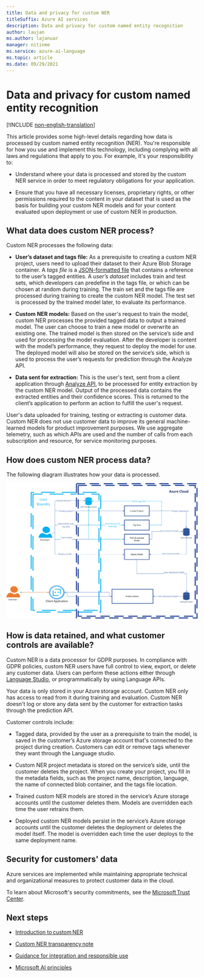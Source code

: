 ```yaml
---
title: Data and privacy for custom NER
titleSuffix: Azure AI services
description: Data and privacy for custom named entity recognition
author: laujan
ms.author: lajanuar
manager: nitinme
ms.service: azure-ai-language
ms.topic: article
ms.date: 09/29/2021
---
```


# Data and privacy for custom named entity recognition

[!INCLUDE [non-english-translation](../includes/non-english-translation.md)]

This article provides some high-level details regarding how data is processed by custom named entity recognition (NER). You're responsible for how you use and implement this technology, including complying with all laws and regulations that apply to you. For example, it's your responsibility to:

* Understand where your data is processed and stored by the custom NER service in order to meet regulatory obligations for your application.
    
* Ensure that you have all necessary licenses, proprietary rights, or other permissions required to the content in your dataset that is used as the basis for building your custom NER models and for your content evaluated upon deployment or use of custom NER in production.


## What data does custom NER process?

Custom NER processes the following data:

* **User’s dataset and tags file:** As a prerequisite to creating a custom NER project, users need to upload their dataset to their Azure Blob Storage container. A *tags file* is a [JSON-formatted file](/azure/ai-services/language-service/custom-named-entity-recognition/concepts/data-formats#json-file-format) that contains a reference to the user’s tagged entities. A *user’s dataset* includes train and test sets, which developers can predefine in the tags file, or which can be chosen at random during training. The train set and the tags file are processed during training to create the custom NER model. The test set is processed by the trained model later, to evaluate its performance.

* **Custom NER models:** Based on the user's request to train the model, custom NER processes the provided tagged data to output a trained model. The user can choose to train a new model or overwrite an existing one. The trained model is then stored on the service’s side and used for processing the model evaluation. After the developer is content with the model’s performance, they request to deploy the model for use. The deployed model will also be stored on the service’s side, which is used to process the user’s requests for prediction through the Analyze API.

* **Data sent for extraction:** This is the user's text, sent from a client application through [Analyze API](https://aka.ms/ct-runtime-swagger), to be processed for entity extraction by the custom NER model. Output of the processed data contains the extracted entities and their confidence scores. This is returned to the client’s application to perform an action to fulfill the user's request.

User's data uploaded for training, testing or extracting is customer data.  Custom NER does not use customer data to improve its general machine-learned models for product improvement purposes. We use aggregate telemetry, such as which APIs are used and the number of calls from each subscription and resource, for service monitoring purposes.

## How does custom NER process data?

The following diagram illustrates how your data is processed.

![Diagram that shows how data is processed.](media\custom-named-entity-recognition-rai-privacy-chart.png)

## How is data retained, and what customer controls are available?

Custom NER is a data processor for GDPR purposes. In compliance with GDPR policies, custom NER users have full control to view, export, or delete any customer data. Users can perform these actions either through [Language Studio](https://aka.ms/languageStudio), or programmatically by using Language APIs.  

Your data is only stored in your Azure storage account. Custom NER only has access to read from it during training and evaluation. Custom NER doesn't log or store any data sent by the customer for extraction tasks through the prediction API.

Customer controls include:

* Tagged data, provided by the user as a prerequisite to train the model, is saved in the customer’s Azure storage account that's connected to the project during creation. Customers can edit or remove tags whenever they want through the Language studio.

* Custom NER project metadata is stored on the service’s side, until the customer deletes the project. When you create your project, you fill in the metadata fields, such as the project name, description, language, the name of connected blob container, and the tags file location.

* Trained custom NER models are stored in the service’s Azure storage accounts until the customer deletes them. Models are overridden each time the user retrains them.

* Deployed custom NER models persist in the service’s Azure storage accounts until the customer deletes the deployment or deletes the model itself. The model is overridden each time the user deploys to the same deployment name.

## Security for customers' data

Azure services are implemented while maintaining appropriate technical and organizational measures to protect customer data in the cloud.

To learn about Microsoft's security commitments, see the [Microsoft Trust Center](https://www.microsoft.com/trust-center).


## Next steps

* [Introduction to custom NER](/azure/ai-services/language-service/custom-named-entity-recognition/overview)

* [Custom NER transparency note](custom-named-entity-recognition-transparency-note.md)

* [Guidance for integration and responsible use](custom-named-entity-recognition-guidance-integration-responsible-use.md)

* [Microsoft AI principles](https://www.microsoft.com/ai/responsible-ai?rtc=1&activetab=pivot1%3aprimaryr6)
